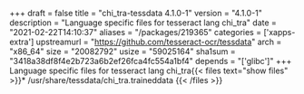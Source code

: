 +++
draft = false
title = "chi_tra-tessdata 4.1.0-1"
version = "4.1.0-1"
description = "Language specific files for tesseract lang chi_tra"
date = "2021-02-22T14:10:37"
aliases = "/packages/219365"
categories = ['xapps-extra']
upstreamurl = "https://github.com/tesseract-ocr/tessdata"
arch = "x86_64"
size = "20082792"
usize = "59025164"
sha1sum = "3418a38df8f4e2b723a6b2ef26fca4fc554a1bf4"
depends = "['glibc']"
+++
Language specific files for tesseract lang chi_tra{{< files text="show files" >}}* /usr/share/tessdata/chi_tra.traineddata
{{< /files >}}